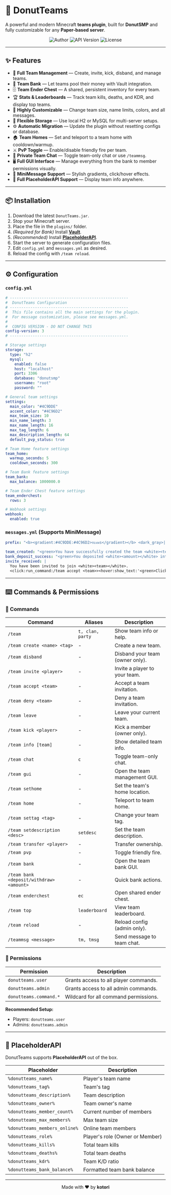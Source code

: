 
# 🍩 DonutTeams

A powerful and modern Minecraft **teams plugin**, built for **DonutSMP** and fully customizable for any **Paper-based server**.

<p align="center">
  <img src="https://img.shields.io/badge/Author-kotori-lightgrey?style=for-the-badge" alt="Author" />
  <img src="https://img.shields.io/badge/API-1.21-brightgreen?style=for-the-badge" alt="API Version" />
  <img src="https://img.shields.io/badge/License-MIT-blue?style=for-the-badge" alt="License" />
</p>

---

## ✨ Features

- 👥 **Full Team Management** — Create, invite, kick, disband, and manage teams.
- 🏦 **Team Bank** — Let teams pool their money with Vault integration.
- 🗄️ **Team Ender Chest** — A shared, persistent inventory for every team.
- 🏆 **Stats & Leaderboards** — Track team kills, deaths, and KDR, and display top teams.
- 🎨 **Highly Customizable** — Change team size, name limits, colors, and all messages.
- 💾 **Flexible Storage** — Use local H2 or MySQL for multi-server setups.
- ⚙️ **Automatic Migration** — Update the plugin without resetting configs or database.
- 🏠 **Team Homes** — Set and teleport to a team home with cooldown/warmup.
- ⚔️ **PvP Toggle** — Enable/disable friendly fire per team.
- 💬 **Private Team Chat** — Toggle team-only chat or use `/teammsg`.
- 🖥️ **Full GUI Interface** — Manage everything from the bank to member permissions visually.
- 💎 **MiniMessage Support** — Stylish gradients, click/hover effects.
- 🧩 **Full PlaceholderAPI Support** — Display team info anywhere.

---

## 📦 Installation

1. Download the latest `DonutTeams.jar`.
2. Stop your Minecraft server.
3. Place the file in the `plugins/` folder.
4. _(Required for Bank)_ Install **[Vault](https://www.spigotmc.org/resources/vault.34315/)**.
5. _(Recommended)_ Install **[PlaceholderAPI](https://www.spigotmc.org/resources/placeholderapi.6245/)**.
6. Start the server to generate configuration files.
7. Edit `config.yml` and `messages.yml` as desired.
8. Reload the config with `/team reload`.

---

## ⚙️ Configuration

### `config.yml`

```yaml
# ----------------------------------------------------
#  DonutTeams Configuration
# ----------------------------------------------------
#  This file contains all the main settings for the plugin.
#  For message customization, please see messages.yml.
#
#  CONFIG VERSION - DO NOT CHANGE THIS
config-version: 3
# ----------------------------------------------------

# Storage settings
storage:
  type: "h2"
  mysql:
    enabled: false
    host: "localhost"
    port: 3306
    database: "donutsmp"
    username: "root"
    password: ""

# General team settings
settings:
  main_color: "#4C9DDE"
  accent_color: "#4C96D2"
  max_team_size: 10
  min_name_length: 3
  max_name_length: 16
  max_tag_length: 6
  max_description_length: 64
  default_pvp_status: true

# Team Home feature settings
team_home:
  warmup_seconds: 5
  cooldown_seconds: 300

# Team Bank feature settings
team_bank:
  max_balance: 1000000.0

# Team Ender Chest feature settings
team_enderchest:
  rows: 3

# Webhook settings
webhook:
  enabled: true
```

### `messages.yml` (Supports MiniMessage)

```yaml
prefix: "<b><gradient:#4C9DDE:#4C96D2>ᴛᴇᴀᴍs</gradient></b> <dark_gray>| <gray>"

team_created: "<green>You have successfully created the team <white><team></white>."
bank_deposit_success: "<green>You deposited <white><amount></white> into the team bank."
invite_received: |
  You have been invited to join <white><team></white>.
  <click:run_command:/team accept <team>><hover:show_text:'<green>Click to accept!'><green>[Accept]</hover></click> or <click:run_command:/team deny <team>><hover:show_text:'<red>Click to deny!'><red>[Deny]</hover></click>
```

---

## ⌨️ Commands & Permissions

### 🔧 Commands

| Command | Aliases | Description |
|--------|---------|-------------|
| `/team` | `t, clan, party` | Show team info or help. |
| `/team create <name> <tag>` | - | Create a new team. |
| `/team disband` | - | Disband your team (owner only). |
| `/team invite <player>` | - | Invite a player to your team. |
| `/team accept <team>` | - | Accept a team invitation. |
| `/team deny <team>` | - | Deny a team invitation. |
| `/team leave` | - | Leave your current team. |
| `/team kick <player>` | - | Kick a member (owner only). |
| `/team info [team]` | - | Show detailed team info. |
| `/team chat` | `c` | Toggle team-only chat. |
| `/team gui` | - | Open the team management GUI. |
| `/team sethome` | - | Set the team's home location. |
| `/team home` | - | Teleport to team home. |
| `/team settag <tag>` | - | Change your team tag. |
| `/team setdescription <desc>` | `setdesc` | Set the team description. |
| `/team transfer <player>` | - | Transfer ownership. |
| `/team pvp` | - | Toggle friendly fire. |
| `/team bank` | - | Open the team bank GUI. |
| `/team bank <deposit/withdraw> <amount>` | - | Quick bank actions. |
| `/team enderchest` | `ec` | Open shared ender chest. |
| `/team top` | `leaderboard` | View team leaderboard. |
| `/team reload` | - | Reload config (admin only). |
| `/teammsg <message>` | `tm, tmsg` | Send message to team chat. |

### 🔐 Permissions

| Permission | Description |
|------------|-------------|
| `donutteams.user` | Grants access to all player commands. |
| `donutteams.admin` | Grants access to all admin commands. |
| `donutteams.command.*` | Wildcard for all command permissions. |

**Recommended Setup:**

- Players: `donutteams.user`
- Admins: `donutteams.admin`

---

## 🧩 PlaceholderAPI

DonutTeams supports **PlaceholderAPI** out of the box.

| Placeholder | Description |
|------------|-------------|
| `%donutteams_name%` | Player's team name |
| `%donutteams_tag%` | Team's tag |
| `%donutteams_description%` | Team description |
| `%donutteams_owner%` | Team owner's name |
| `%donutteams_member_count%` | Current number of members |
| `%donutteams_max_members%` | Max team size |
| `%donutteams_members_online%` | Online team members |
| `%donutteams_role%` | Player's role (Owner or Member) |
| `%donutteams_kills%` | Total team kills |
| `%donutteams_deaths%` | Total team deaths |
| `%donutteams_kdr%` | Team K/D ratio |
| `%donutteams_bank_balance%` | Formatted team bank balance |

---

<p align="center">Made with ❤️ by <strong>kotori</strong></p>
